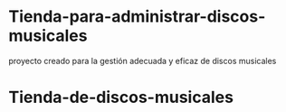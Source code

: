 # Tienda-para-administrar-discos-musicales
proyecto creado para la gestión adecuada y eficaz de discos musicales
# Tienda-de-discos-musicales
